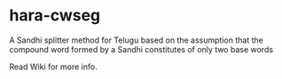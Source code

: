 hara-cwseg
==========

A Sandhi splitter method for Telugu based on the assumption that the compound word formed by a Sandhi constitutes of only two base words


Read Wiki for more info.
